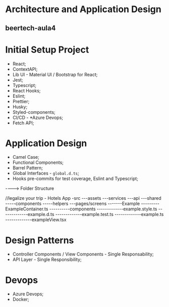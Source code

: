 # Architecture and Application Design

## beertech-aula4


# Initial Setup Project

- React;
- ContextAPI;
- Lib UI - Material UI / Bootstrap for React;
- Jest;
- Typescript;
- React Hooks;
- Eslint;
- Prettier;
- Husky;
- Styled-components;
- CI/CD - *Azure Devops;
- Fetch API;

# Application Design

- Camel Case;
- Functional Components;
- Barrel Pattern;
- Global Interfaces - `global.d.ts`;
- Hooks pre-commits for test coverage, Eslint and Typescript;

----> Folder Structure

//legalize your trip - Hotels App
-src
---assets
---services
---api
---shared
-----components
-----helpers
---pages/screens
-------Example
---------ExampleContainer.ts
----------components
-------------example.style.ts
-------------example.d.ts
-------------example.test.ts
-------------example.ts
-------------exampleView.tsx


# Design Patterns

- Controller Components / View Components - Single Responsability;
- API Layer - Single Responsibility;


# Devops
- Azure Devops;
- Docker;
